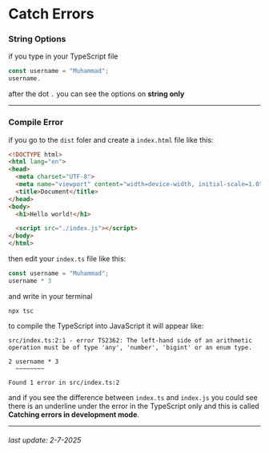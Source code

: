 # Catch Errors
### String Options
if you type in your TypeScript file
```ts
const username = "Muhammad";
username.
```
after the dot `.` you can see the options on **string only**
***
### Compile Error
if you go to the `dist` foler and create a `index.html` file like this:
```html
<!DOCTYPE html>
<html lang="en">
<head>
  <meta charset="UTF-8">
  <meta name="viewport" content="width=device-width, initial-scale=1.0">
  <title>Document</title>
</head>
<body>
  <h1>Hello world!</h1>

  <script src="./index.js"></script>
</body>
</html>
```
then edit your `index.ts` file like this:
```ts
const username = "Muhammad";
username * 3
```
and write in your terminal
```
npx tsc
```
to compile the TypeScript into JavaScript it will appear like:
```
src/index.ts:2:1 - error TS2362: The left-hand side of an arithmetic operation must be of type 'any', 'number', 'bigint' or an enum type.

2 username * 3
  ~~~~~~~~

Found 1 error in src/index.ts:2
```
and if you see the difference between `index.ts` and `index.js` you could see there is an underline under the error in the TypeScript only and this is called **Catching errors in development mode**.
***
###### last update: 2-7-2025